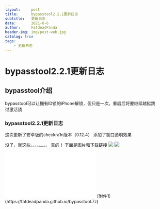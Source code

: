 ```yaml
---
layout:     post
title:      bypasstool2.2.1更新日志
subtitle:   更新日志
date:       2021-8-6
author:     FatdeadPanda
header-img: img/post-web.jpg
catalog: true
tags:
    - 更新日志
---
```


# bypasstool2.2.1更新日志

## bypasstool介绍

bypasstool可以让拥有ID锁的iPhone解锁，但只是一次。重启后将要继续越狱跳过激活锁

### bypasstool2.2.1更新日志

这次更新了安卓版的checkra1n版本（0.12.4）
添加了窗口透明效果

没了，就这些。。。。。。。。
真的！
下面是图片和下载链接
![](https://z3.ax1x.com/2021/08/06/fn0rV0.png)
![](https://z3.ax1x.com/2021/08/06/fnBz6J.png)
<iframe src="//player.bilibili.com/player.html?aid=714751870&bvid=BV1TX4y1G7Ff&cid=316329433&page=1" scrolling="no" border="0" frameborder="no" framespacing="0" allowfullscreen="true"> </iframe>
[附件1](https://fatdeadpanda.github.io/bypasstool.7z)